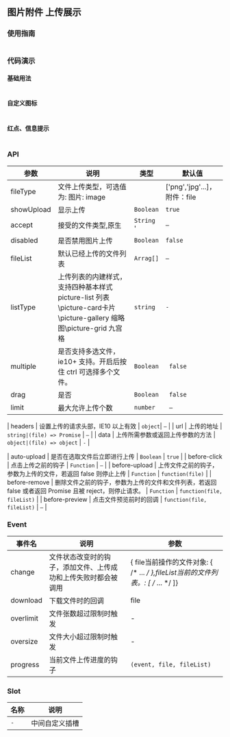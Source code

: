 ## 图片附件 上传展示

### 使用指南
``` javascript

```

### 代码演示

#### 基础用法

``` javascript

```

#### 自定义图标

```
```

#### 红点、信息提示
```

```


###  API

| 参数 | 说明 | 类型 | 默认值 |
|-----------|-----------|-----------|-------------|
| fileType	 | 文件上传类型，可选值为: 图片: image|| ['png','jpg'...]，附件：file || ['txt','ppt'...] | 	`String|| Array` | 	 `—`  |
| showUpload	| 	显示上传	| `Boolean`	| `true`	|
| accept	 | 接受的文件类型,原生 | 	`String` '| `—`	|
| disabled	| 是否禁用图片上传	| `Boolean` |  `false` |
| fileList	| 	默认已经上传的文件列表	| `Arrag[]`	| `—`	|
| listType	| 	上传列表的内建样式，支持四种基本样式 picture-list 列表\picture-card卡片\picture-gallery 缩略图\picture-grid	九宫格| `string`	| `-`	|
| multiple	| 	是否支持多选文件，ie10+ 支持。开启后按住 ctrl 可选择多个文件。	| `Boolean`	| `	false`	|
| drag	| 	是否	| `Boolean`	| `	false`	|
| limit	| 	最大允许上传个数	| `number`	| `	—`	|

| headers	| 设置上传的请求头部，IE10 以上有效 | `object`|	`—` |
| url	| 上传的地址	| `string|(file) => Promise`  | 	`—` 	|
| data	| 上传所需参数或返回上传参数的方法	| `object|(file) => object`  | `-`	|

| auto-upload	| 	是否在选取文件后立即进行上传	| `Boolean`  | `true`	|
| before-click	 | 	点击上传之前的钩子 | 	`Function`	 | `—`  |
| before-upload	 | 	上传文件之前的钩子，参数为上传的文件，若返回 false 则停止上传 | 	`Function`	 | 	`function(file)`  |
| before-remove	 | 	删除文件之前的钩子，参数为上传的文件和文件列表，若返回 false 或者返回 Promise 且被 reject，则停止请求。 | 	`Function`	 | 	`function(file, fileList)`  |
| before-preview	| 	点击文件预览前时的回调	| `function(file, fileList)`	| `—`	|


###  Event

| 事件名 | 说明 | 参数 |
|-----------|-----------|-----------|
|  change | 文件状态改变时的钩子，添加文件、上传成功和上传失败时都会被调用	 | {  file当前操作的文件对象: { /* ... */ },fileList当前的文件列表。: [ /* ... */ ]}  |
|  download | 下载文件时的回调	 | file  |
|  overlimit | 	文件张数超过限制时触发	 | -  |
|  oversize | 	文件大小超过限制时触发	 | -  |
|  progress	| 	当前文件上传进度的钩子	| `(event, file, fileList)`	|

###  Slot

| 名称 | 说明 |
|-----------|-----------|
|  `-` | 中间自定义插槽 |



